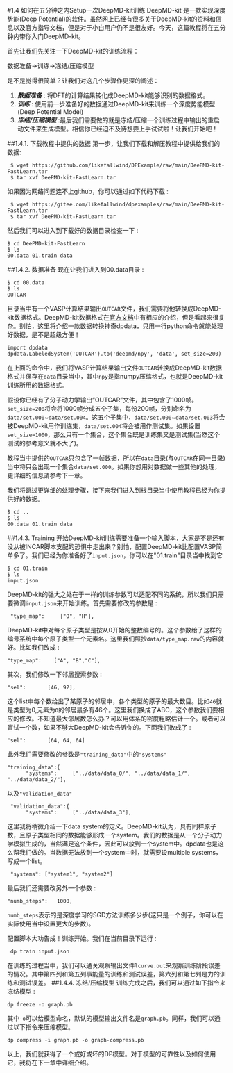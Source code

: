 #1.4 如何在五分钟之内Setup一次DeepMD-kit训练
DeepMD-kit 是一款实现深度势能(Deep Potential)的软件。虽然网上已经有很多关于DeepMD-kit的资料和信息以及官方指导文档，但是对于小白用户仍不是很友好。今天，这篇教程将在五分钟内带你入门DeepMD-kit。

首先让我们先关注一下DeepMD-kit的训练流程：

数据准备->训练->冻结/压缩模型

是不是觉得很简单？让我们对这几个步骤作更深的阐述：

1. ***数据准备*** : 将DFT的计算结果转化成DeepMD-kit能够识别的数据格式。
2. ***训练*** : 使用前一步准备好的数据通过DeepMD-kit来训练一个深度势能模型(Deep Potential Model)
3. ***冻结/压缩模型*** :最后我们需要做的就是冻结/压缩一个训练过程中输出的重启动文件来生成模型。相信你已经迫不及待想要上手试试啦！让我们开始吧！

##1.4.1. 下载教程中提供的数据
第一步，让我们下载和解压教程中提供给我们的数据:

	 $ wget https://github.com/likefallwind/DPExample/raw/main/DeePMD-kit-FastLearn.tar
	 $ tar xvf DeePMD-kit-FastLearn.tar
如果因为网络问题连不上github，你可以通过如下代码下载 :

	 $ wget https://gitee.com/likefallwind/dpexamples/raw/main/DeePMD-kit-FastLearn.tar
	 $ tar xvf DeePMD-kit-FastLearn.tar
 然后我们可以进入到下载好的数据目录检查一下 :

	$ cd DeePMD-kit-FastLearn
	$ ls
	00.data 01.train data
##1.4.2. 数据准备
现在让我们进入到00.data目录 :

	$ cd 00.data
	$ ls
	OUTCAR
目录当中有一个VASP计算结果输出`OUTCAR`文件，我们需要将他转换成DeepMD-kit数据格式。DeepMD-kit数据格式在[官方文档](https://deepmd.readthedocs.io/)中有相应的介绍，但是看起来很复杂。别怕，这里将介绍一款数据转换神奇dpdata，只用一行python命令就能处理好数据，是不是超级方便！

	import dpdata
	dpdata.LabeledSystem('OUTCAR').to('deepmd/npy', 'data', set_size=200)
在上面的命令中，我们将VASP计算结果输出文件`OUTCAR`转换成DeepMD-kit数据格式并保存在`data`目录当中，其中`npy`是指numpy压缩格式，也就是DeepMD-kit训练所用的数据格式。

假设你已经有了分子动力学输出“OUTCAR”文件，其中包含了1000帧。`set_size=200`将会将1000帧分成五个子集，每份200帧，分别命名为`data/set.000`~`data/set.004`。这五个子集中，`data/set.000`~`data/set.003`将会被DeepMD-kit用作训练集，`data/set.004`将会被用作测试集。如果设置`set_size=1000`，那么只有一个集合，这个集合既是训练集又是测试集(当然这个测试的参考意义就不大了)。

教程当中提供的`OUTCAR`只包含了一帧数据，所以在`data`目录(与`OUTCAR`在同一目录)当中将只会出现一个集合`data/set.000`。如果你想用对数据做一些其他的处理，更详细的信息请参考下一章。

我们将跳过更详细的处理步骤，接下来我们进入到根目录当中使用教程已经为你提供好的数据。

	$ cd ..
	$ ls
	00.data 01.train data
##1.4.3. Training
开始DeepMD-kit训练需要准备一个输入脚本，大家是不是还有没从被INCAR脚本支配的恐惧中走出来？别怕，配置DeepMD-kit比配置VASP简单多了。我们已经为你准备好了`input.json`，你可以在"01.train"目录当中找到它

	$ cd 01.train
	$ ls
	input.json
DeepMD-kit的强大之处在于一样的训练参数可以适配不同的系统，所以我们只需要微调`input.json`来开始训练。首先需要修改的参数是 :

	 "type_map":     ["O", "H"],
DeepMD-kit中对每个原子类型是按从0开始的整数编号的。这个参数给了这样的编号系统中每个原子类型一个元素名。这里我们照抄`data/type_map.raw`的内容就好。比如我们改成 :

	"type_map":    ["A", "B","C"],
其次，我们修改一下邻居搜索参数 :

	"sel":       [46, 92],
这个list中每个数给出了某原子的邻居中，各个类型的原子的最大数目。比如`46`就是类型为0,元素为`O`的邻居最多有46个。这里我们换成了ABC，这个参数我们要相应的修改。不知道最大邻居数怎么办？可以用体系的密度粗略估计一个。或者可以盲试一个数，如果不够大DeepMD-kit会告诉你的。下面我们改成了 :

	"sel":       [64, 64, 64]
此外我们需要修改的参数是`"training_data"`中的`"systems"`

	"training_data":{
          "systems":     ["../data/data_0/", "../data/data_1/", "../data/data_2/"],
以及`"validation_data"`

	 "validation_data":{
          "systems":     ["../data/data_3"],
这里我将稍微介绍一下data system的定义。DeepMD-kit认为，具有同样原子数，且原子类型相同的数据能够形成一个system。我们的数据是从一个分子动力学模拟生成的，当然满足这个条件，因此可以放到一个system中。dpdata也是这么帮我们做的。当数据无法放到一个system中时，就需要设multiple systems，写成一个list。

	 "systems": ["system1", "system2"]
最后我们还需要改另外一个参数 :

	"numb_steps":   1000,
`numb_steps`表示的是深度学习的SGD方法训练多少步(这只是一个例子，你可以在实际使用当中设置更大的步数)。

配置脚本大功告成！训练开始。我们在当前目录下运行 :

	 dp train input.json
在训练的过程当中，我们可以通关观察输出文件`lcurve.out`来观察训练阶段误差的情况。其中第四列和第五列事能量的训练和测试误差，第六列和第七列是力的训练和测试误差。
##1.4.4. 冻结/压缩模型
训练完成之后，我们可以通过如下指令来冻结模型 :

	dp freeze -o graph.pb
其中`-o`可以给模型命名，默认的模型输出文件名是`graph.pb`。同样，我们可以通过以下指令来压缩模型。

	dp compress -i graph.pb -o graph-compress.pb
以上，我们就获得了一个或好或坏的DP模型。对于模型的可靠性以及如何使用它，我将在下一章中详细介绍。
